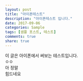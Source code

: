 ```yaml
---
layout: post
title: "아이폰테스트"
description: "아이폰테스트 입니다."
date: 2017-09-06
categories: Sample
tags: [샘플 포스트, 테스트]
comments: true
share: true
---
```

이 글은 아이폰에서 써보는 테스트입니다.  
ㅇㅇ  
아 정말  
힘드네요  
